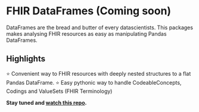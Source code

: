 # FHIR DataFrames (Coming soon)
DataFrames are the bread and butter of every datascientists. This packages makes analysing FHIR resources as easy as manipulating Pandas DataFrames.

## Highlights
⭐ Convenient way to FHIR resources with deeply nested structures to a flat Pandas DataFrame.
⭐ Easy pythonic way to handle CodeableConcepts, Codings and ValueSets (FHIR Terminology)

**Stay tuned and [watch this repo](https://github.com/Tiro-health/fhir-dataframes/subscription).**
